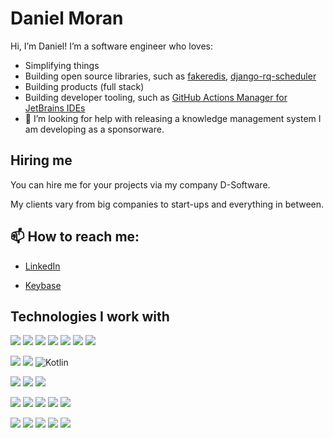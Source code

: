 
# Daniel Moran 

Hi, I’m Daniel! I’m a software engineer who loves:

* Simplifying things
* Building open source libraries, such as [fakeredis](https://github.com/cunla/fakeredis-py), [django-rq-scheduler](https://github.com/dsoftwareinc/django-rq-scheduler)
* Building products (full stack)
* Building developer tooling, such as [GitHub Actions Manager for JetBrains IDEs](https://github.com/cunla/ghactions-manager)
* 🤔 I’m looking for help with releasing a knowledge management system I am developing as a sponsorware.

## Hiring me

You can hire me for your projects via my company D-Software. 

My clients vary from big companies to start-ups and everything in between.

## 📫 How to reach me:

- [LinkedIn](https://www.linkedin.com/in/daniel-moran-8a096a15/?lipi=urn%3Ali%3Apage%3Ad_flagship3_profile_view_base%3B5Am6fXQ9QCeCrFgLCufiuw%3D%3D)

- [Keybase](https://keybase.io/danielmoran)

## Technologies I work with

![](https://img.shields.io/badge/python-%2314354C.svg?style=for-the-badge&logo=python&logoColor=white) 
![](https://img.shields.io/badge/django-%23092E20.svg?style=for-the-badge&logo=django&logoColor=white) 
![](https://img.shields.io/badge/DJANGO-REST-ff1709?style=for-the-badge&logo=django&logoColor=white&color=ff1709&labelColor=gray) 
![](https://img.shields.io/badge/flask-%23000.svg?style=for-the-badge&logo=flask&logoColor=white) 
![](https://img.shields.io/badge/FastAPI-%23419185.svg?style=for-the-badge&logo=fastapi&logoColor=white)
![](https://img.shields.io/badge/pandas-%23150458.svg?style=for-the-badge&logo=pandas&logoColor=white) 
![](https://img.shields.io/badge/numpy-%23013243.svg?style=for-the-badge&logo=numpy&logoColor=white)

![](https://img.shields.io/badge/java-%23ED8B00.svg?style=for-the-badge&logo=java&logoColor=white) 
![](https://img.shields.io/badge/spring-boot.svg?style=for-the-badge&logo=spring&logoColor=white)
![Kotlin](https://img.shields.io/badge/kotlin-%230095D5.svg?style=for-the-badge&logo=kotlin&logoColor=white)

![](https://img.shields.io/badge/typescript-%23007ACC.svg?style=for-the-badge&logo=typescript&logoColor=white) 
![](https://img.shields.io/badge/angular-%23DD0031.svg?style=for-the-badge&logo=angular&logoColor=white) 
![](https://img.shields.io/badge/jquery-%230769AD.svg?style=for-the-badge&logo=jquery&logoColor=white)

![](https://img.shields.io/badge/postgres-%23316192.svg?style=for-the-badge&logo=postgresql&logoColor=white) 
![](https://img.shields.io/badge/mysql-%2300f.svg?style=for-the-badge&logo=mysql&logoColor=white) 
![](https://img.shields.io/badge/redis-%23DD0031.svg?style=for-the-badge&logo=redis&logoColor=white) 
![](https://img.shields.io/badge/MongoDB-%234ea94b.svg?style=for-the-badge&logo=mongodb&logoColor=white) 
![](https://img.shields.io/badge/-ElasticSearch-005571?style=for-the-badge&logo=elasticsearch)

![](https://img.shields.io/badge/AWS-%23FF9900.svg?style=for-the-badge&logo=amazon-aws&logoColor=white)
![](https://img.shields.io/badge/githubactions-%232671E5.svg?style=for-the-badge&logo=githubactions&logoColor=white) 
![](https://img.shields.io/badge/kubernetes-%23326ce5.svg?style=for-the-badge&logo=kubernetes&logoColor=white) 
![](https://img.shields.io/badge/docker-%230db7ed.svg?style=for-the-badge&logo=docker&logoColor=white)
![](https://img.shields.io/badge/firebase-%23039BE5.svg?style=for-the-badge&logo=firebase) 

<!--

Here are some ideas to get you started:


- 🌱 I’m currently learning ...
- 👯 I’m looking to collaborate on ...
- 🤔 I’m looking for help with ...
- 💬 Ask me about ...
- 📫 How to reach me: ...
- 😄 Pronouns: ...
- ⚡ Fun fact: ...
-->

